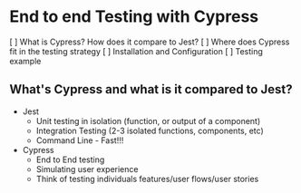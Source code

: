 # End to end Testing with Cypress

[ ] What is Cypress? How does it compare to Jest?
[ ] Where does Cypress fit in the testing strategy
[ ] Installation and Configuration
[ ] Testing example

## What's Cypress and what is it compared to Jest?

- Jest
  - Unit testing in isolation (function, or output of a component)
  - Integration Testing (2-3 isolated functions, components, etc)
  - Command Line - Fast!!!
- Cypress
  - End to End testing
  - Simulating user experience
  - Think of testing individuals features/user flows/user stories
